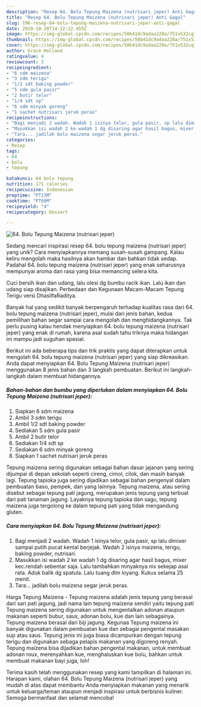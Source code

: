 ```yaml
---
description: "Resep 64. Bolu Tepung Maizena (nutrisari jeper) Anti Gagal"
title: "Resep 64. Bolu Tepung Maizena (nutrisari jeper) Anti Gagal"
slug: 196-resep-64-bolu-tepung-maizena-nutrisari-jeper-anti-gagal
date: 2020-10-28T14:12:22.455Z
image: https://img-global.cpcdn.com/recipes/50b41dc9adaa220a/751x532cq70/64-bolu-tepung-maizena-nutrisari-jeper-foto-resep-utama.jpg
thumbnail: https://img-global.cpcdn.com/recipes/50b41dc9adaa220a/751x532cq70/64-bolu-tepung-maizena-nutrisari-jeper-foto-resep-utama.jpg
cover: https://img-global.cpcdn.com/recipes/50b41dc9adaa220a/751x532cq70/64-bolu-tepung-maizena-nutrisari-jeper-foto-resep-utama.jpg
author: Grace Holland
ratingvalue: 4
reviewcount: 3
recipeingredient:
- "6 sdm maizena"
- "3 sdm terigu"
- "1/2 sdt baking powder"
- "5 sdm gula pasir"
- "2 butir telor"
- "1/4 sdt sp"
- "6 sdm minyak goreng"
- "1 sachet nutrisari jeruk peras"
recipeinstructions:
- "Bagi menjadi 2 wadah. Wadah 1 isinya telor, gula pasir, sp lalu dimixer sampai putih pucat kental berjejak. Wadah 2 isinya maizena, terigu, baking powder, nutrisari."
- "Masukkan isi wadah 2 ke wadah 1 dg disaring agar hasil bagus, mixer kec.rendah sebentar saja. Lalu tambahkan minyaknya nix sekejap asal rata. Aduk balik dg spatula. Lalu tuang dlm loyang. Kukus selama 25 menit."
- "Tara... jadilah bolu maizena segar jeruk peras."
categories:
- Resep
tags:
- 64
- bolu
- tepung

katakunci: 64 bolu tepung 
nutrition: 171 calories
recipecuisine: Indonesian
preptime: "PT13M"
cooktime: "PT60M"
recipeyield: "4"
recipecategory: Dessert

---
```



![64. Bolu Tepung Maizena (nutrisari jeper)](https://img-global.cpcdn.com/recipes/50b41dc9adaa220a/751x532cq70/64-bolu-tepung-maizena-nutrisari-jeper-foto-resep-utama.jpg)

Sedang mencari inspirasi resep 64. bolu tepung maizena (nutrisari jeper) yang unik? Cara menyiapkannya memang susah-susah gampang. Kalau keliru mengolah maka hasilnya akan hambar dan bahkan tidak sedap. Padahal 64. bolu tepung maizena (nutrisari jeper) yang enak seharusnya mempunyai aroma dan rasa yang bisa memancing selera kita.

Cuci bersih ikan dan udang, lalu olesi dg bumbu racik ikan. Lalu ikan dan udang siap disajikan. Perbedaan dan Kegunaan Macam-Macam Tepung Terigu versi DhasilfaRaditya.

Banyak hal yang sedikit banyak berpengaruh terhadap kualitas rasa dari 64. bolu tepung maizena (nutrisari jeper), mulai dari jenis bahan, kedua pemilihan bahan segar sampai cara mengolah dan menghidangkannya. Tak perlu pusing kalau hendak menyiapkan 64. bolu tepung maizena (nutrisari jeper) yang enak di rumah, karena asal sudah tahu triknya maka hidangan ini mampu jadi suguhan spesial.


Berikut ini ada beberapa tips dan trik praktis yang dapat diterapkan untuk mengolah 64. bolu tepung maizena (nutrisari jeper) yang siap dikreasikan. Anda dapat menyiapkan 64. Bolu Tepung Maizena (nutrisari jeper) menggunakan 8 jenis bahan dan 3 langkah pembuatan. Berikut ini langkah-langkah dalam membuat hidangannya.

<!--inarticleads1-->

##### Bahan-bahan dan bumbu yang diperlukan dalam menyiapkan 64. Bolu Tepung Maizena (nutrisari jeper):

1. Siapkan 6 sdm maizena
1. Ambil 3 sdm terigu
1. Ambil 1/2 sdt baking powder
1. Sediakan 5 sdm gula pasir
1. Ambil 2 butir telor
1. Sediakan 1/4 sdt sp
1. Sediakan 6 sdm minyak goreng
1. Siapkan 1 sachet nutrisari jeruk peras


Tepung maizena sering digunakan sebagai bahan dasar jajanan yang sering dijumpai di depan sekolah seperti cireng, cimol, cilok, dan masih banyak lagi. Tepung tapioka juga sering dijadikan sebagai bahan pengenyal dalam pembuatan baso, pempek, dan yang lainnya. Tepung maizena, atau sering disebut sebagai tepung pati jagung, merupakan jenis tepung yang terbuat dari pati tanaman jagung. Layaknya tepung tapioka dan sagu, tepung maizena juga tergolong ke dalam tepung pati yang tidak mengandung gluten. 

<!--inarticleads2-->

##### Cara menyiapkan 64. Bolu Tepung Maizena (nutrisari jeper):

1. Bagi menjadi 2 wadah. Wadah 1 isinya telor, gula pasir, sp lalu dimixer sampai putih pucat kental berjejak. Wadah 2 isinya maizena, terigu, baking powder, nutrisari.
1. Masukkan isi wadah 2 ke wadah 1 dg disaring agar hasil bagus, mixer kec.rendah sebentar saja. Lalu tambahkan minyaknya nix sekejap asal rata. Aduk balik dg spatula. Lalu tuang dlm loyang. Kukus selama 25 menit.
1. Tara... jadilah bolu maizena segar jeruk peras.


Harga Tepung Maizena - Tepung maizena adalah jenis tepung yang berasal dari sari pati jagung, jadi nama lain tepung maizena sendiri yaitu tepung pati Tepung maizena sering digunakan untuk mengentalkan adonan ataupun makanan seperti bubur, saus, adonan bolu, kue dan lain sebagainya. Tepung maizena berasal dari biji jagung. Kegunaa Tepung maizena ini banyak digunakan dalam pembuatan kue dan sebagai pengental masakan sup atau saus. Tepung jenis ini juga biasa dicampurkan dengan tepung terigu dan digunakan sebaga pelapis makanan yang digoreng renyah. Tepung maizena bisa dijadikan bahan pengental makanan, untuk membuat adonan roux, merenyahkan kue, menghaluskan kue bolu, bahkan untuk membuat makanan bayi juga, loh! 

Terima kasih telah menggunakan resep yang kami tampilkan di halaman ini. Harapan kami, olahan 64. Bolu Tepung Maizena (nutrisari jeper) yang mudah di atas dapat membantu Anda menyiapkan makanan yang menarik untuk keluarga/teman ataupun menjadi inspirasi untuk berbisnis kuliner. Semoga bermanfaat dan selamat mencoba!

